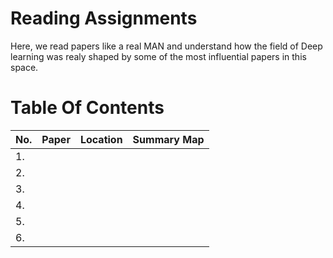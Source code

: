 # Reading Assignments

Here, we read papers like a real MAN and understand how the field of Deep learning was realy shaped by some of the most influential papers in this space.

# Table Of Contents

|No.|Paper|Location|Summary Map|
|---|--------|--------|--------|
|1.||||
|2.||||
|3.||||
|4.||||
|5.||||
|6.||||

